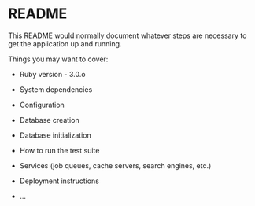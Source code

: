 # README

This README would normally document whatever steps are necessary to get the
application up and running.

Things you may want to cover:

* Ruby version - 3.0.o

* System dependencies

* Configuration

* Database creation

* Database initialization

* How to run the test suite

* Services (job queues, cache servers, search engines, etc.)

* Deployment instructions

* ...
